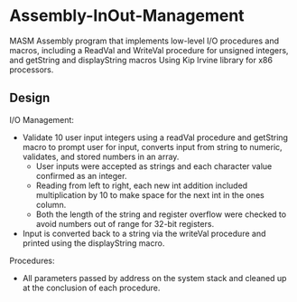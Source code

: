 # Assembly-InOut-Management #
MASM Assembly program that implements low-level I/O procedures and macros, including a ReadVal and WriteVal procedure for unsigned integers, and getString and displayString macros Using Kip Irvine library for x86 processors.

## Design ##
I/O Management:
* Validate 10  user input integers using a readVal procedure and getString macro to prompt user for input, converts input from string to numeric, validates, and stored numbers in an array.
  * User inputs were accepted as strings and each character value confirmed as an integer. 
  * Reading from left to right, each new int addition included multiplication by 10 to make space for the next int in the ones column.
  * Both the length of the string and register overflow were checked to avoid numbers out of range for 32-bit registers.
* Input  is converted back to a string via the writeVal procedure and printed using the displayString macro.

Procedures:
* All parameters passed by address on the system stack and cleaned up at the conclusion of each procedure.
